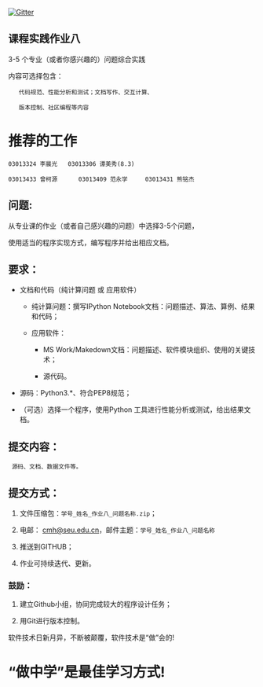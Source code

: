 
[![Gitter](https://badges.gitter.im/Py03013052/Students2016.svg)](https://gitter.im/Py03013052/Students2016?utm_source=badge&utm_medium=badge&utm_campaign=pr-badge)

## 课程实践作业八

3-5 个专业（或者你感兴趣的）问题综合实践

内容可选择包含：
    
       代码规范、性能分析和测试；文档写作、交互计算、
   
       版本控制、社区编程等内容

# 推荐的工作

    03013324 李晨光   03013306 谭美秀(8.3)
    
    03013433 曾柯源 	  03013409 范永学     03013431 熊铭杰

##  问题: 

从专业课的作业（或者自己感兴趣的问题）中选择3-5个问题，

使用适当的程序实现方式，编写程序并给出相应文档。

## 要求：

*  文档和代码（纯计算问题 或 应用软件）

   * 纯计算问题：撰写IPython Notebook文档：问题描述、算法、算例、结果和代码；
    
   * 应用软件：
        
        *  MS Work/Makedown文档：问题描述、软件模块组织、使用的关键技术；
        
        * 源代码。

* 源码：Python3.*、符合PEP8规范；

* （可选）选择一个程序，使用Python 工具进行性能分析或测试，给出结果文档。

## 提交内容：
     
     源码、文档、数据文件等。

## 提交方式：

1.	文件压缩包：`学号_姓名_作业八_问题名称.zip`；

2.	电邮： cmh@seu.edu.cn，邮件主题：`学号_姓名_作业八_问题名称`

3.	推送到GITHUB；

4.	作业可持续迭代、更新。

### 鼓励：

1.	建立Github小组，协同完成较大的程序设计任务；

2.	用Git进行版本控制。

软件技术日新月异，不断被颠覆，软件技术是“做”会的!

#   “做中学”是最佳学习方式!
      
